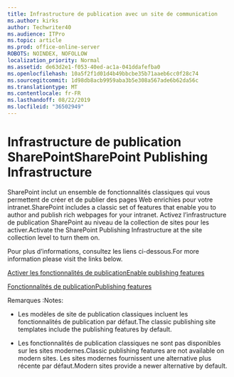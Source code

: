 ```yaml
---
title: Infrastructure de publication avec un site de communication
ms.author: kirks
author: Techwriter40
ms.audience: ITPro
ms.topic: article
ms.prod: office-online-server
ROBOTS: NOINDEX, NOFOLLOW
localization_priority: Normal
ms.assetid: de63d2e1-f053-40ed-ac1a-041ddafefba0
ms.openlocfilehash: 10a5f2f1d01d4b49bbcbe35b71aaeb6cc0f28c74
ms.sourcegitcommit: 1d98db8acb9959aba3b5e308a567ade6b62da56c
ms.translationtype: MT
ms.contentlocale: fr-FR
ms.lasthandoff: 08/22/2019
ms.locfileid: "36502949"
---
```

# <a name="sharepoint-publishing-infrastructure"></a><span data-ttu-id="65eb6-102">Infrastructure de publication SharePoint</span><span class="sxs-lookup"><span data-stu-id="65eb6-102">SharePoint Publishing Infrastructure</span></span>


<span data-ttu-id="65eb6-103">SharePoint inclut un ensemble de fonctionnalités classiques qui vous permettent de créer et de publier des pages Web enrichies pour votre intranet.</span><span class="sxs-lookup"><span data-stu-id="65eb6-103">SharePoint includes a classic set of features that enable you to author and publish rich webpages for your intranet.</span></span> <span data-ttu-id="65eb6-104">Activez l’infrastructure de publication SharePoint au niveau de la collection de sites pour les activer.</span><span class="sxs-lookup"><span data-stu-id="65eb6-104">Activate the SharePoint Publishing Infrastructure at the site collection level to turn them on.</span></span>

<span data-ttu-id="65eb6-105">Pour plus d’informations, consultez les liens ci-dessous.</span><span class="sxs-lookup"><span data-stu-id="65eb6-105">For more information please visit the links below.</span></span>

[<span data-ttu-id="65eb6-106">Activer les fonctionnalités de publication</span><span class="sxs-lookup"><span data-stu-id="65eb6-106">Enable publishing features</span></span>](https://support.office.com/article/Enable-publishing-features-479677A6-8B33-4AC7-907D-071C1C7E4518)

[<span data-ttu-id="65eb6-107">Fonctionnalités de publication</span><span class="sxs-lookup"><span data-stu-id="65eb6-107">Publishing features</span></span>](https://support.office.com/article/Features-enabled-in-a-SharePoint-Online-publishing-site-3AB3810C-3C2C-4361-9D0E-0CBE666EA0B0?wt.mc_id=O365_Portal_MMaven#__toc336865553)

<span data-ttu-id="65eb6-108">Remarques :</span><span class="sxs-lookup"><span data-stu-id="65eb6-108">Notes:</span></span>

- <span data-ttu-id="65eb6-109">Les modèles de site de publication classiques incluent les fonctionnalités de publication par défaut.</span><span class="sxs-lookup"><span data-stu-id="65eb6-109">The classic publishing site templates include the publishing features by default.</span></span>

- <span data-ttu-id="65eb6-110">Les fonctionnalités de publication classiques ne sont pas disponibles sur les sites modernes.</span><span class="sxs-lookup"><span data-stu-id="65eb6-110">Classic publishing features are not available on modern sites.</span></span> <span data-ttu-id="65eb6-111">Les sites modernes fournissent une alternative plus récente par défaut.</span><span class="sxs-lookup"><span data-stu-id="65eb6-111">Modern sites provide a newer alternative by default.</span></span>

